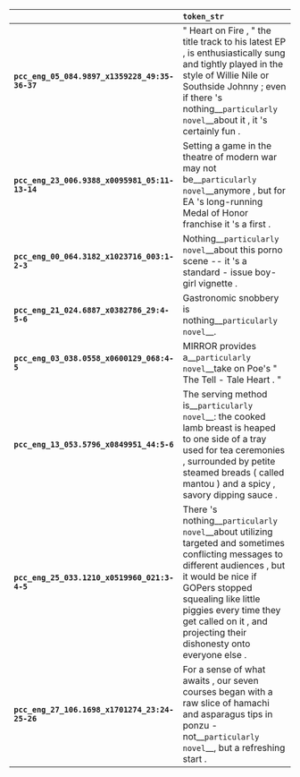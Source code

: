 |                                                | `token_str`                                                                                                                                                                                                                                                                                 |
|:-----------------------------------------------|:--------------------------------------------------------------------------------------------------------------------------------------------------------------------------------------------------------------------------------------------------------------------------------------------|
| **`pcc_eng_05_084.9897_x1359228_49:35-36-37`** | " Heart on Fire , " the title track to his latest EP , is enthusiastically sung and tightly played in the style of Willie Nile or Southside Johnny ; even if there 's nothing__``particularly novel``__about it , it 's certainly fun .                                                     |
| **`pcc_eng_23_006.9388_x0095981_05:11-13-14`** | Setting a game in the theatre of modern war may not be__``particularly novel``__anymore , but for EA 's long-running Medal of Honor franchise it 's a first .                                                                                                                               |
| **`pcc_eng_00_064.3182_x1023716_003:1-2-3`**   | Nothing__``particularly novel``__about this porno scene -- it 's a standard - issue boy-girl vignette .                                                                                                                                                                                     |
| **`pcc_eng_21_024.6887_x0382786_29:4-5-6`**    | Gastronomic snobbery is nothing__``particularly novel``__.                                                                                                                                                                                                                                  |
| **`pcc_eng_03_038.0558_x0600129_068:4-5`**     | MIRROR provides a__``particularly novel``__take on Poe's " The Tell - Tale Heart . "                                                                                                                                                                                                        |
| **`pcc_eng_13_053.5796_x0849951_44:5-6`**      | The serving method is__``particularly novel``__: the cooked lamb breast is heaped to one side of a tray used for tea ceremonies , surrounded by petite steamed breads ( called mantou ) and a spicy , savory dipping sauce .                                                                |
| **`pcc_eng_25_033.1210_x0519960_021:3-4-5`**   | There 's nothing__``particularly novel``__about utilizing targeted and sometimes conflicting messages to different audiences , but it would be nice if GOPers stopped squealing like little piggies every time they get called on it , and projecting their dishonesty onto everyone else . |
| **`pcc_eng_27_106.1698_x1701274_23:24-25-26`** | For a sense of what awaits , our seven courses began with a raw slice of hamachi and asparagus tips in ponzu - not__``particularly novel``__, but a refreshing start .                                                                                                                      |